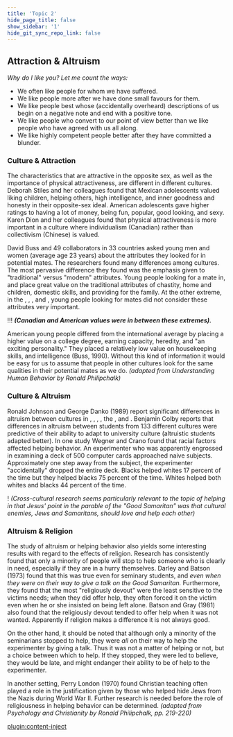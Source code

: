 ```yaml
---
title: 'Topic 2'
hide_page_title: false
show_sidebar: '1'
hide_git_sync_repo_link: false
---
```


## **Attraction & Altruism**

*Why do I like you? Let me count the ways:*

- We often like people for whom we have suffered.
- We like people more after we have done small favours for them.
- We like people best whose (accidentally over­heard) descriptions of us begin on a negative note and end with a posi­tive tone.
- We like people who convert to our point of view better than we like people who have agreed with us all along.
- We like highly competent people better after they have committed a blunder.

### Culture & Attraction

The characteristics that are attractive in the opposite sex, as well as the impor­tance of physical attractiveness, are different in different cultures. Deborah Stiles and her colleagues found that Mexican adolescents valued liking children, helping others, high intelligence, and inner goodness and honesty in their oppo­site-sex ideal. American adolescents gave higher ratings to having a lot of money, being fun, popular, good looking, and sexy. Karen Dion and her colleagues found that physical attractiveness is more impor­tant in a culture where individualism (Canadian) rather than collectivism (Chinese) is valued.

David Buss and 49 collaborators in 33 countries asked young men and women (average age 23 years) about the attributes they looked for in potential mates. The researchers found many differences among cultures. The most pervasive difference they found was the emphasis given to "traditional" versus "modern" attributes. Young people looking for a mate in, and place great value on the traditional attributes of chastity, home and children, domestic skills, and providing for the family. At the other extreme, in the , , , and , young people looking for mates did not consider these attributes very important.

!!! ***(Canadian and American values were in between these extremes).***

American young people differed from the international average by placing a higher value on a college degree, earning capacity, heredity, and "an exciting personality." They placed a relatively low value on housekeeping skills, and intelligence (Buss, 1990). Without this kind of information it would be easy for us to assume that people in other cultures look for the same qualities in their potential mates as we do. *(adapted from Understanding Human Behavior by Ronald Philipchalk)*

### Culture & Altruism

Ronald Johnson and George Danko (1989) report significant differences in altru­ism between cultures in , , , , the , and . Benjamin Colby reports that differences in altruism between stu­dents from 133 different cultures were predictive of their ability to adapt to university culture (altruistic students adapted better). In one study Wegner and Crano found that racial fac­tors affected helping behavior. An exper­i­menter who was apparently engrossed in examining a deck of 500 computer cards approached naive subjects. Approximately one step away from the subject, the experimenter "accidentally" dropped the entire deck. Blacks helped whites 17 percent of the time but they helped blacks 75 percent of the time. Whites helped both whites and blacks 44 percent of the time.

! *(Cross-cultural research seems particularly rele­vant to the topic of helping in that Jesus' point in the parable of the "Good Samaritan" was that cultural enemies, Jews and Samaritans, should love and help each other)*

### Altruism & Religion

The study of altruism or helping behavior also yields some interesting results with regard to the effects of religion. Research has consistently found that only a minority of people will stop to help someone who is clearly in need, especially if they are in a hurry themselves. Darley and Batson (1973) found that this was true even for seminary students, and *even when they were on their way to give a talk on the Good Samaritan.* Furthermore, they found that the most "religiously devout" were the least sensitive to the victims needs; when they did offer help, they often forced it on the victim even when he or she insisted on being left alone. Batson and Gray (1981) also found that the religiously devout tended to offer help when it was not wanted. Apparently if religion makes a difference it is not always good.

On the other hand, it should be noted that although only a minority of the seminarians stopped to help, they were *all* on their way to help the experimenter by giving a talk. Thus it was not a matter of helping or not, but a choice between which to help. If they stopped, they were led to believe, they would be late, and might endanger their ability to be of help to the experimenter.

In another setting, Perry London (1970) found Christian teaching often played a role in the justification given by those who helped hide Jews from the Nazis during World War II. Further research is needed before the role of religiousness in helping behavior can be determined. *(adapted from Psychology and Christianity by Ronald Philipchalk, pp. 219-220)*

[plugin:content-inject](_activities)
